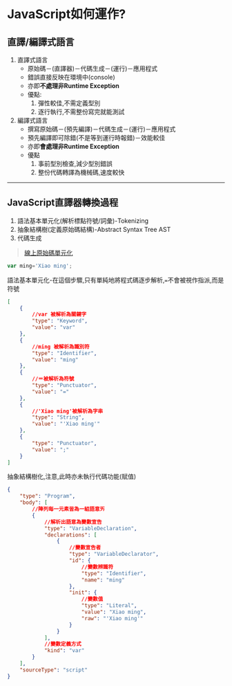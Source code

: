 # JavaScript如何運作?
## 直譯/編譯式語言
1. 直譯式語言
   - 原始碼－(直譯器)－代碼生成－(運行)－應用程式
   - 錯誤直接反映在環境中(console)
   - 亦即**不處理非Runtime Exception**
   - 優點:
     1. 彈性較佳,不需定義型別
     2. 逐行執行,不需整份寫完就能測試
2. 編譯式語言
   - 撰寫原始碼－(預先編譯)－代碼生成－(運行)－應用程式
   - 預先編譯即可除錯(不是等到運行時報錯)－效能較佳
   - 亦即**會處理非Runtime Exception**
   - 優點
     1. 事前型別檢查,減少型別錯誤
     2. 整份代碼轉譯為機械碼,速度較快
***
## JavaScript直譯器轉換過程
1. 語法基本單元化(解析標點符號/詞彙)-Tokenizing
2. 抽象結構樹(定義原始碼結構)-Abstract Syntax Tree AST
3. 代碼生成
> [線上原始碼單元化](https://esprima.org/demo/parse.html)
```js
var ming='Xiao ming';
```
語法基本單元化-在這個步驟,只有單純地將程式碼逐步解析,`=`不會被視作指派,而是符號
```json
[
    {
        //var 被解析為關鍵字
        "type": "Keyword",
        "value": "var"
    },
    {
        //ming 被解析為識別符
        "type": "Identifier",
        "value": "ming"
    },
    {
        //＝被解析為符號
        "type": "Punctuator",
        "value": "="
    },
    {
        //'Xiao ming'被解析為字串
        "type": "String",
        "value": "'Xiao ming'"
    },
    {
        "type": "Punctuator",
        "value": ";"
    }
]
```
抽象結構樹化,注意,此時亦未執行代碼功能(賦值)
```json
{
    "type": "Program",
    "body": [
        //陣列每一元素皆為一組語意ㄞ
        {
            //解析出語意為變數宣告
            "type": "VariableDeclaration",
            "declarations": [
                {
                    //變數宣告者
                    "type": "VariableDeclarator",
                    "id": {
                        //變數辨識符
                        "type": "Identifier",
                        "name": "ming"
                    },
                    "init": {
                        //變數值
                        "type": "Literal",
                        "value": "Xiao ming",
                        "raw": "'Xiao ming'"
                    }
                }
            ],
            //變數定義方式
            "kind": "var"
        }
    ],
    "sourceType": "script"
}
```